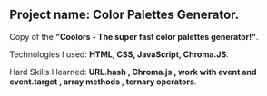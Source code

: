 Project name: **Color Palettes Generator**.  
----
Copy of the **"Coolors - The super fast color palettes generator!"**.  

Technologies I used: **HTML, CSS, JavaScript, Chroma.JS**.  

Hard Skills I learned: **URL.hash , Chroma.js , work with event and event.target , array methods , ternary operators**.
